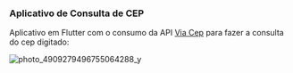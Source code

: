 ### Aplicativo de Consulta de CEP

Aplicativo em Flutter com o consumo da API [Via Cep](https://viacep.com.br) para fazer a consulta do cep digitado:

![photo_4909279496755064288_y](https://github.com/user-attachments/assets/576606af-dda0-40a7-9748-fbcd1e90f6d6)

